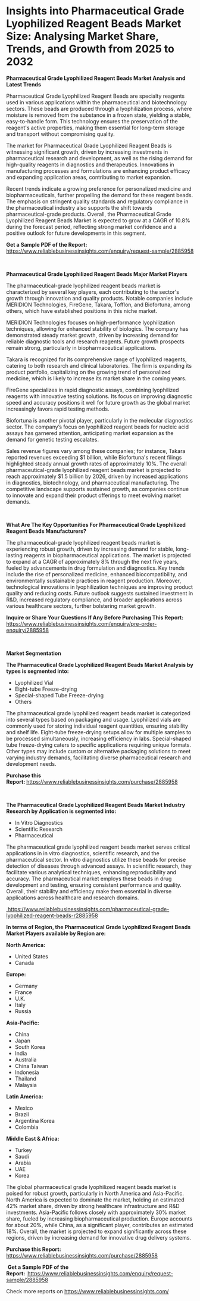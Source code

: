 <p><h1>Insights into Pharmaceutical Grade Lyophilized Reagent Beads Market Size: Analysing Market Share, Trends, and Growth from 2025 to 2032</h1></p><p><strong>Pharmaceutical Grade Lyophilized Reagent Beads Market Analysis and Latest Trends</strong></p>
<p><p>Pharmaceutical Grade Lyophilized Reagent Beads are specialty reagents used in various applications within the pharmaceutical and biotechnology sectors. These beads are produced through a lyophilization process, where moisture is removed from the substance in a frozen state, yielding a stable, easy-to-handle form. This technology ensures the preservation of the reagent's active properties, making them essential for long-term storage and transport without compromising quality.</p><p>The market for Pharmaceutical Grade Lyophilized Reagent Beads is witnessing significant growth, driven by increasing investments in pharmaceutical research and development, as well as the rising demand for high-quality reagents in diagnostics and therapeutics. Innovations in manufacturing processes and formulations are enhancing product efficacy and expanding application areas, contributing to market expansion.</p><p>Recent trends indicate a growing preference for personalized medicine and biopharmaceuticals, further propelling the demand for these reagent beads. The emphasis on stringent quality standards and regulatory compliance in the pharmaceutical industry also supports the shift towards pharmaceutical-grade products. Overall, the Pharmaceutical Grade Lyophilized Reagent Beads Market is expected to grow at a CAGR of 10.8% during the forecast period, reflecting strong market confidence and a positive outlook for future developments in this segment.</p></p>
<p><strong>Get a Sample PDF of the Report:&nbsp;</strong> <a href="https://www.reliablebusinessinsights.com/enquiry/request-sample/2885958?utm_campaign=3077&utm_medium=2&utm_source=Github&utm_content=ia&utm_term=13032025&utm_id=pharmaceutical-grade-lyophilized-reagent-beads">https://www.reliablebusinessinsights.com/enquiry/request-sample/2885958</a></p>
<p>&nbsp;</p>
<p><strong>Pharmaceutical Grade Lyophilized Reagent Beads Major Market Players</strong></p>
<p><p>The pharmaceutical-grade lyophilized reagent beads market is characterized by several key players, each contributing to the sector's growth through innovation and quality products. Notable companies include MERIDION Technologies, FireGene, Takara, Tofflon, and Biofortuna, among others, which have established positions in this niche market.</p><p>MERIDION Technologies focuses on high-performance lyophilization techniques, allowing for enhanced stability of biologics. The company has demonstrated steady market growth, driven by increasing demand for reliable diagnostic tools and research reagents. Future growth prospects remain strong, particularly in biopharmaceutical applications.</p><p>Takara is recognized for its comprehensive range of lyophilized reagents, catering to both research and clinical laboratories. The firm is expanding its product portfolio, capitalizing on the growing trend of personalized medicine, which is likely to increase its market share in the coming years.</p><p>FireGene specializes in rapid diagnostic assays, combining lyophilized reagents with innovative testing solutions. Its focus on improving diagnostic speed and accuracy positions it well for future growth as the global market increasingly favors rapid testing methods.</p><p>Biofortuna is another pivotal player, particularly in the molecular diagnostics sector. The company’s focus on lyophilized reagent beads for nucleic acid assays has garnered attention, anticipating market expansion as the demand for genetic testing escalates.</p><p>Sales revenue figures vary among these companies; for instance, Takara reported revenues exceeding $1 billion, while Biofortuna's recent filings highlighted steady annual growth rates of approximately 10%. The overall pharmaceutical-grade lyophilized reagent beads market is projected to reach approximately $1.5 billion by 2026, driven by increased applications in diagnostics, biotechnology, and pharmaceutical manufacturing. The competitive landscape supports sustained growth, as companies continue to innovate and expand their product offerings to meet evolving market demands.</p></p>
<p>&nbsp;</p>
<p><strong>What Are The Key Opportunities For Pharmaceutical Grade Lyophilized Reagent Beads Manufacturers?</strong></p>
<p><p>The pharmaceutical-grade lyophilized reagent beads market is experiencing robust growth, driven by increasing demand for stable, long-lasting reagents in biopharmaceutical applications. The market is projected to expand at a CAGR of approximately 8% through the next five years, fueled by advancements in drug formulation and diagnostics. Key trends include the rise of personalized medicine, enhanced biocompatibility, and environmentally sustainable practices in reagent production. Moreover, technological innovations in lyophilization techniques are improving product quality and reducing costs. Future outlook suggests sustained investment in R&D, increased regulatory compliance, and broader applications across various healthcare sectors, further bolstering market growth.</p></p>
<p><strong>Inquire or Share Your Questions If Any Before Purchasing This Report:</strong> <a href="https://www.reliablebusinessinsights.com/enquiry/pre-order-enquiry/2885958?utm_campaign=3077&utm_medium=2&utm_source=Github&utm_content=ia&utm_term=13032025&utm_id=pharmaceutical-grade-lyophilized-reagent-beads">https://www.reliablebusinessinsights.com/enquiry/pre-order-enquiry/2885958</a></p>
<p>&nbsp;</p>
<p><strong>Market Segmentation</strong></p>
<p><strong>The Pharmaceutical Grade Lyophilized Reagent Beads Market Analysis by types is segmented into:</strong></p>
<p><ul><li>Lyophilized Vial</li><li>Eight-tube Freeze-drying</li><li>Special-shaped Tube Freeze-drying</li><li>Others</li></ul></p>
<p><p>The pharmaceutical grade lyophilized reagent beads market is categorized into several types based on packaging and usage. Lyophilized vials are commonly used for storing individual reagent quantities, ensuring stability and shelf life. Eight-tube freeze-drying setups allow for multiple samples to be processed simultaneously, increasing efficiency in labs. Special-shaped tube freeze-drying caters to specific applications requiring unique formats. Other types may include custom or alternative packaging solutions to meet varying industry demands, facilitating diverse pharmaceutical research and development needs.</p></p>
<p><strong>Purchase this Report:&nbsp;</strong><a href="https://www.reliablebusinessinsights.com/purchase/2885958?utm_campaign=3077&utm_medium=2&utm_source=Github&utm_content=ia&utm_term=13032025&utm_id=pharmaceutical-grade-lyophilized-reagent-beads">https://www.reliablebusinessinsights.com/purchase/2885958</a></p>
<p>&nbsp;</p>
<p><strong>The Pharmaceutical Grade Lyophilized Reagent Beads Market Industry Research by Application is segmented into:</strong></p>
<p><ul><li>In Vitro Diagnostics</li><li>Scientific Research</li><li>Pharmaceutical</li></ul></p>
<p><p>The pharmaceutical grade lyophilized reagent beads market serves critical applications in in vitro diagnostics, scientific research, and the pharmaceutical sector. In vitro diagnostics utilize these beads for precise detection of diseases through advanced assays. In scientific research, they facilitate various analytical techniques, enhancing reproducibility and accuracy. The pharmaceutical market employs these beads in drug development and testing, ensuring consistent performance and quality. Overall, their stability and efficiency make them essential in diverse applications across healthcare and research domains.</p></p>
<p><a href="https://www.reliablebusinessinsights.com/pharmaceutical-grade-lyophilized-reagent-beads-r2885958?utm_campaign=3077&utm_medium=2&utm_source=Github&utm_content=ia&utm_term=13032025&utm_id=pharmaceutical-grade-lyophilized-reagent-beads">&nbsp;https://www.reliablebusinessinsights.com/pharmaceutical-grade-lyophilized-reagent-beads-r2885958</a></p>
<p><strong>In terms of Region, the Pharmaceutical Grade Lyophilized Reagent Beads Market Players available by Region are:</strong></p>
<p>
    <p> <strong> North America: </strong>
        <ul>
            <li>United States</li>
            <li>Canada</li>
        </ul>
        </p> 
    <p> <strong> Europe: </strong>
        <ul>
            <li>Germany</li>
            <li>France</li>
            <li>U.K.</li>
            <li>Italy</li>
            <li>Russia</li>
        </ul>
        </p> 
    <p> <strong> Asia-Pacific: </strong>
        <ul>
            <li>China</li>
            <li>Japan</li>
            <li>South Korea</li>
            <li>India</li>
            <li>Australia</li>
            <li>China Taiwan</li>
            <li>Indonesia</li>
            <li>Thailand</li>
            <li>Malaysia</li>
        </ul>
        </p> 
    <p> <strong> Latin America: </strong>
        <ul>
            <li>Mexico</li>
            <li>Brazil</li>
            <li>Argentina Korea</li>
            <li>Colombia</li>
        </ul>
        </p> 
    <p> <strong> Middle East & Africa: </strong>
        <ul>
            <li>Turkey</li>
            <li>Saudi</li>
            <li>Arabia</li>
            <li>UAE</li>
            <li>Korea</li>
        </ul>
    </p>
    </p>
<p><p>The global pharmaceutical grade lyophilized reagent beads market is poised for robust growth, particularly in North America and Asia-Pacific. North America is expected to dominate the market, holding an estimated 42% market share, driven by strong healthcare infrastructure and R&D investments. Asia-Pacific follows closely with approximately 30% market share, fueled by increasing biopharmaceutical production. Europe accounts for about 20%, while China, as a significant player, contributes an estimated 18%. Overall, the market is projected to expand significantly across these regions, driven by increasing demand for innovative drug delivery systems.</p></p>
<p><strong>Purchase this Report: </strong><a href="https://www.reliablebusinessinsights.com/purchase/2885958?utm_campaign=3077&utm_medium=2&utm_source=Github&utm_content=ia&utm_term=13032025&utm_id=pharmaceutical-grade-lyophilized-reagent-beads">https://www.reliablebusinessinsights.com/purchase/2885958</a></p>
<p>&nbsp;<strong>Get a Sample PDF of the Report:&nbsp;&nbsp;</strong><a href="https://www.reliablebusinessinsights.com/enquiry/request-sample/2885958?utm_campaign=3077&utm_medium=2&utm_source=Github&utm_content=ia&utm_term=13032025&utm_id=pharmaceutical-grade-lyophilized-reagent-beads">https://www.reliablebusinessinsights.com/enquiry/request-sample/2885958</a></p>
<p><strong></strong></p>
<p>Check more reports on <a href="https://www.reliablebusinessinsights.com/?utm_campaign=3077&utm_medium=2&utm_source=Github&utm_content=ia&utm_term=13032025&utm_id=pharmaceutical-grade-lyophilized-reagent-beads">https://www.reliablebusinessinsights.com/</a></p>